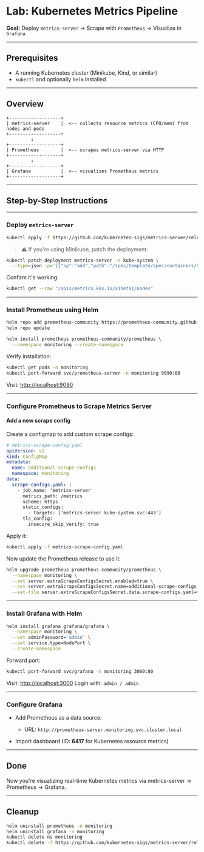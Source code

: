 # Lab: Kubernetes Metrics Pipeline

**Goal:** Deploy `metrics-server` → Scrape with `Prometheus` → Visualize in `Grafana`

---

## Prerequisites

* A running Kubernetes cluster (Minikube, Kind, or similar)
* `kubectl` and optionally `helm` installed

---

## Overview

```text
+-------------------+
| metrics-server    |  <-- collects resource metrics (CPU/mem) from nodes and pods
+-------------------+
         ↓
+-------------------+
| Prometheus        |  <-- scrapes metrics-server via HTTP
+-------------------+
         ↓
+-------------------+
| Grafana           |  <-- visualizes Prometheus metrics
+-------------------+
```

---

## Step-by-Step Instructions

---

### Deploy `metrics-server`

```bash
kubectl apply -f https://github.com/kubernetes-sigs/metrics-server/releases/latest/download/components.yaml
```

> ⚠️ If you're using Minikube, patch the deployment:

```bash
kubectl patch deployment metrics-server -n kube-system \
  --type=json -p='[{"op":"add","path":"/spec/template/spec/containers/0/args/-","value":"--kubelet-insecure-tls"}]'
```

Confirm it's working:

```bash
kubectl get --raw "/apis/metrics.k8s.io/v1beta1/nodes"
```

---

### Install Prometheus using Helm

```bash
helm repo add prometheus-community https://prometheus-community.github.io/helm-charts
helm repo update

helm install prometheus prometheus-community/prometheus \
  --namespace monitoring --create-namespace
```

Verify installation:

```bash
kubectl get pods -n monitoring
kubectl port-forward svc/prometheus-server -n monitoring 9090:80
```

Visit: [http://localhost:9090](http://localhost:9090)

---

### Configure Prometheus to Scrape Metrics Server

#### Add a new scrape config

Create a configmap to add custom scrape configs:

```yaml
# metrics-scrape-config.yaml
apiVersion: v1
kind: ConfigMap
metadata:
  name: additional-scrape-configs
  namespace: monitoring
data:
  scrape-configs.yaml: |
    - job_name: 'metrics-server'
      metrics_path: /metrics
      scheme: https
      static_configs:
        - targets: ['metrics-server.kube-system.svc:443']
      tls_config:
        insecure_skip_verify: true
```

Apply it:

```bash
kubectl apply -f metrics-scrape-config.yaml
```

Now update the Prometheus release to use it:

```bash
helm upgrade prometheus prometheus-community/prometheus \
  --namespace monitoring \
  --set server.extraScrapeConfigsSecret.enabled=true \
  --set server.extraScrapeConfigsSecret.name=additional-scrape-configs \
  --set-file server.extraScrapeConfigsSecret.data.scrape-configs.yaml=metrics-scrape-config.yaml
```

---

### Install Grafana with Helm

```bash
helm install grafana grafana/grafana \
  --namespace monitoring \
  --set adminPassword='admin' \
  --set service.type=NodePort \
  --create-namespace
```

Forward port:

```bash
kubectl port-forward svc/grafana -n monitoring 3000:80
```

Visit: [http://localhost:3000](http://localhost:3000)
Login with: `admin / admin`

---

### Configure Grafana

* Add Prometheus as a data source:

  * URL: `http://prometheus-server.monitoring.svc.cluster.local`
* Import dashboard (ID: **6417** for Kubernetes resource metrics)

---

## Done

Now you're visualizing real-time Kubernetes metrics via metrics-server → Prometheus → Grafana.

---

## Cleanup

```bash
helm uninstall prometheus -n monitoring
helm uninstall grafana -n monitoring
kubectl delete ns monitoring
kubectl delete -f https://github.com/kubernetes-sigs/metrics-server/releases/latest/download/components.yaml
```
